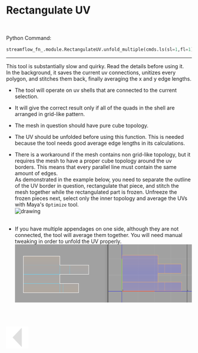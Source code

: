 
# Rectangulate UV
<br>



Python Command:
```python
streamflow_fn_.module.RectangulateUV.unfold_multiple(cmds.ls(sl=1,fl=1)) 
```
---


This tool is substantially slow and quirky. Read the details before using it.<br>
In the background, it saves the current uv connections, unitizes every polygon, and stitches them back, finally averaging the x and y edge lengths. <br>

* The tool will operate on uv shells that are connected to the current selection.
* It will give the correct result only if all of the quads in the shell are arranged in grid-like pattern.
* The mesh in question should have pure cube topology.
* The UV should be unfolded before using this function. This is needed because the tool needs good average edge lengths in its calculations.
* There is a workaround if the mesh contains non grid-like topology, but it requires the mesh to have a proper cube topology around the uv borders. This means that every parallel line must contain the same amount of edges.<br>
  As demonstrated in the example below, you need to separate the outline of the UV border in question, rectangulate that piece, and stitch the mesh together while the rectangulated part is frozen. Unfreeze the frozen pieces next, select only the inner topology and average the UVs with Maya's `Optimize` tool.<br>
<img src="../../media/gif/rectangulate_uv_workaround.gif" alt="drawing" align="center" width="1200"/><br><br>

* If you have multiple appendages on one side, although they are not connected, the tool will average them together. You will need manual tweaking in order to unfold the UV properly.
<img src="../../media/img/rectangulate_issue.png" alt="drawing" align="center" width="1200"/><br><br>


<br>
<br>



<a href="../../v_01_01_00_README.md#rectangulate-uv">
    <img src="../../media/icons/Arrow_v2_LEFT.png" alt="BackArrow" height="60">
</a>